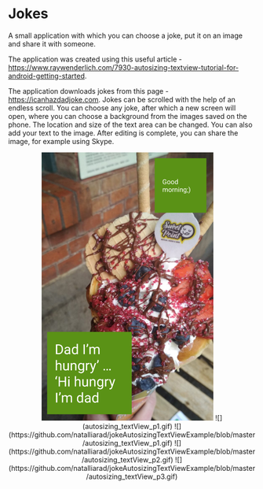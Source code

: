 # Jokes
A small application with which you can choose a joke, put it on an image and share it with someone.

The application was created using this useful article - https://www.raywenderlich.com/7930-autosizing-textview-tutorial-for-android-getting-started.

The application downloads jokes from this page - https://icanhazdadjoke.com. Jokes can be scrolled with the help of an endless scroll. You can choose any joke, after which a new screen will open, where you can choose a background from the images saved on the phone. The location and size of the text area can be changed. You can also add your text to the image. After editing is complete, you can share the image, for example using Skype.
<p align="center">
  <img padding="24px" src="https://github.com/natalliarad/jokeAutosizingTextViewExample/blob/master/shared_image.png" width="350"/>
  ![](autosizing_textView_p1.gif)
![](https://github.com/natalliarad/jokeAutosizingTextViewExample/blob/master/autosizing_textView_p1.gif)
![](https://github.com/natalliarad/jokeAutosizingTextViewExample/blob/master/autosizing_textView_p2.gif)
![](https://github.com/natalliarad/jokeAutosizingTextViewExample/blob/master/autosizing_textView_p3.gif)
